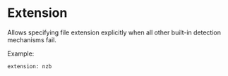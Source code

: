 # Extension
Allows specifying file extension explicitly when all other built-in detection mechanisms fail.

Example:

```
extension: nzb
```